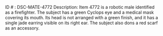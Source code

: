 ID # : DSC-MATE-4772
Description: Item 4772 is a robotic male identified as a firefighter. The subject has a green Cyclops eye and a medical mask covering its mouth. Its head is not arranged with a green finish, and it has a single jade earring visible on its right ear. The subject also dons a red scarf as an accessory.